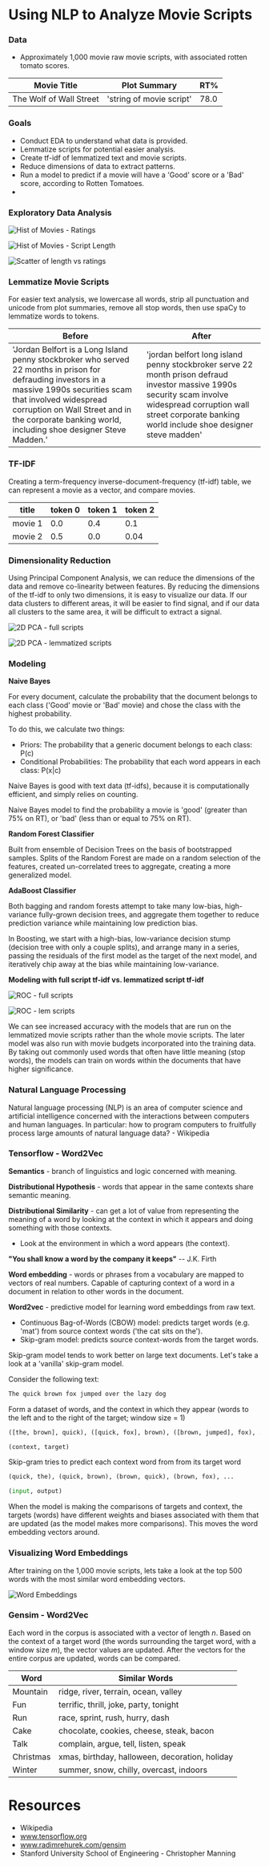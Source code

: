 # Using NLP to Analyze Movie Scripts

### Data
 - Approximately 1,000 movie raw movie scripts, with associated rotten tomato scores.


 | Movie Title        | Plot Summary          | RT%  |
 | ------------- |-------------| -----|
 | The Wolf of Wall Street     | 'string of movie script' | 78.0 |

### Goals
- Conduct EDA to understand what data is provided.
- Lemmatize scripts for potential easier analysis.
- Create tf-idf of lemmatized text and movie scripts.
- Reduce dimensions of data to extract patterns.
- Run a model to predict if a movie will have a 'Good' score or a 'Bad' score, according to Rotten Tomatoes.
-

### Exploratory Data Analysis

![Hist of Movies - Ratings](images/hist-of-movie-ratings.png)

![Hist of Movies - Script Length](images/hist-of-scrp-length.png)

![Scatter of length vs ratings](images/scatter-ratings-vs-words.png)

### Lemmatize Movie Scripts

For easier text analysis, we lowercase all words, strip all punctuation and unicode from plot summaries, remove all stop words, then use spaCy to lemmatize words to tokens.

Before  | After
------------- | -------------
'Jordan Belfort is a Long Island penny stockbroker who served 22 months in prison for defrauding investors in a massive 1990s securities scam that involved widespread corruption on Wall Street and in the corporate banking world, including shoe designer Steve Madden.'  | 'jordan belfort long island penny stockbroker serve 22 month prison defraud investor massive 1990s security scam involve widespread corruption wall street corporate banking world include shoe designer steve madden'

### TF-IDF

Creating a term-frequency inverse-document-frequency (tf-idf) table, we can represent a movie as a vector, and compare movies.

title  | token 0  | token 1  | token 2
-------- | ----| ----| -----
movie 1  | 0.0 | 0.4 | 0.1
movie 2  | 0.5 | 0.0 | 0.04

### Dimensionality Reduction

Using Principal Component Analysis, we can reduce the dimensions of the data and remove co-linearity between features.  By reducing the dimensions of the tf-idf to only two dimensions, it is easy to visualize our data. If our data clusters to different areas, it will be easier to find signal, and if our data all clusters to the same area, it will be difficult to extract a signal.

![2D PCA - full scripts](images/pca-full-scripts.png)

![2D PCA - lemmatized scripts](images/pca-lem-scripts.png)

### Modeling

**Naive Bayes**

For every document, calculate the probability that the document belongs to each class ('Good' movie or 'Bad' movie) and chose the class with the highest probability.

To do this, we calculate two things:
- Priors: The probability that a generic document belongs to each class: P(c)
- Conditional Probabilities: The probability that each word appears in each
class: P(x|c)

Naive Bayes is good with text data (tf-idfs), because it is computationally efficient, and simply relies on counting.

Naive Bayes model to find the probability a movie is 'good' (greater than 75% on RT), or 'bad' (less than or equal to 75% on RT).

**Random Forest Classifier**

Built from ensemble of Decision Trees on the basis of bootstrapped samples.  Splits of the Random Forest are made on a random selection of the features, created un-correlated trees to aggregate, creating a more generalized model.

**AdaBoost Classifier**

Both bagging and random forests attempt to take many low-bias, high-variance fully-grown decision trees, and aggregate them together to reduce prediction variance while maintaining low prediction bias.

In Boosting, we start with a high-bias, low-variance decision stump (decision tree with only a couple splits), and arrange many in a series, passing the residuals of the first model as the target of the next model, and iteratively chip away at the bias while maintaining low-variance.

**Modeling with full script tf-idf vs. lemmatized script tf-idf**

![ROC - full scripts](images/roc-full-script.png)

![ROC - lem scripts](images/roc-plot-lem-scr-bud.png)

We can see increased accuracy with the models that are run on the lemmatized movie scripts rather than the whole movie scripts.  The later model was also run with movie budgets incorporated into the training data.  By taking out commonly used words that often have little meaning (stop words), the models can train on words within the documents that have higher significance.

### Natural Language Processing

Natural language processing (NLP) is an area of computer science and artificial intelligence concerned with the interactions between computers and human languages. In particular: how to program computers to fruitfully process large amounts of natural language data? - Wikipedia

### Tensorflow - Word2Vec

**Semantics** - branch of linguistics and logic concerned with meaning.

**Distributional Hypothesis** - words that appear in the same contexts share semantic meaning.

**Distributional Similarity** - can get a lot of value from representing the meaning of a word by looking at the context in  which it appears and doing something with those contexts.
- Look at the environment in which a word appears (the context).

**"You shall know a word by the company it keeps"** -- J.K. Firth

**Word embedding** - words or phrases from a vocabulary are mapped to vectors of real numbers. Capable of capturing context of a word in a document in relation to other words in the document.

**Word2vec** - predictive model for learning word embeddings from raw text.

- Continuous Bag-of-Words (CBOW) model: predicts target words (e.g. 'mat') from source context words ('the cat sits on the').
- Skip-gram model: predicts source context-words from the target words.

Skip-gram model tends to work better on large text documents.  Let's take a look at a 'vanilla' skip-gram model.

Consider the following text:
```python
The quick brown fox jumped over the lazy dog
```
Form a dataset of words, and the context in which they appear (words to the left and to the right of the target; window size = 1)
```python
([the, brown], quick), ([quick, fox], brown), ([brown, jumped], fox), ...

(context, target)
```
Skip-gram tries to predict each context word from from its target word
```python
(quick, the), (quick, brown), (brown, quick), (brown, fox), ...

(input, output)
```

When the model is making the comparisons of targets and context, the targets (words) have different weights and biases associated with them that are updated (as the model makes more comparisons).  This moves the word embedding vectors around.

### Visualizing Word Embeddings

After training on the 1,000 movie scripts, lets take a look at the top 500 words with the most similar word embedding vectors.

![Word Embeddings](images/tsne-trial2.png)

### Gensim - Word2Vec

Each word in the corpus is associated with a vector of length *n*.  Based on the context of a target word (the words surrounding the target word, with a window size *m*), the vector values are updated.  After the vectors for the entire corpus are updated, words can be compared.

Word  | Similar Words  
-------- | ----
Mountain  | ridge, river, terrain, ocean, valley
Fun  | terrific, thrill, joke, party, tonight
Run  | race, sprint, rush, hurry, dash
Cake | chocolate, cookies, cheese, steak, bacon
Talk | complain, argue, tell, listen, speak
Christmas | xmas, birthday, halloween, decoration, holiday
Winter | summer, snow, chilly, overcast, indoors



# Resources
- Wikipedia
- www.tensorflow.org
- www.radimrehurek.com/gensim
- Stanford University School of Engineering - Christopher Manning
